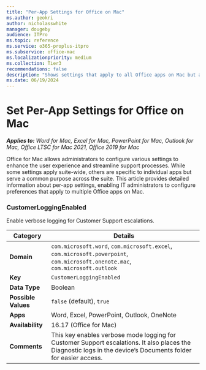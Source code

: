 ```yaml
---
title: "Per-App Settings for Office on Mac"
ms.author: geokri
author: nicholasswhite
manager: dougeby
audience: ITPro
ms.topic: reference
ms.service: o365-proplus-itpro
ms.subservice: office-mac
ms.localizationpriority: medium
ms.collection: Tier3
recommendations: false
description: "Shows settings that apply to all Office apps on Mac but are configured per app."
ms.date: 06/19/2024
---
```


# Set Per-App Settings for Office on Mac

***Applies to:*** *Word for Mac, Excel for Mac, PowerPoint for Mac, Outlook for Mac, Office LTSC for Mac 2021, Office 2019 for Mac*

Office for Mac allows administrators to configure various settings to enhance the user experience and streamline support processes. While some settings apply suite-wide, others are specific to individual apps but serve a common purpose across the suite. This article provides detailed information about per-app settings, enabling IT administrators to configure preferences that apply to multiple Office apps on Mac.

### CustomerLoggingEnabled

Enable verbose logging for Customer Support escalations.

| **Category** | **Details** |
|--------------|-------------|
| **Domain**   | `com.microsoft.word`, `com.microsoft.excel`, `com.microsoft.powerpoint`, `com.microsoft.onenote.mac`, `com.microsoft.outlook` |
| **Key**      | `CustomerLoggingEnabled` |
| **Data Type**| Boolean |
| **Possible Values** | `false` (default), `true` |
| **Apps**     | Word, Excel, PowerPoint, Outlook, OneNote |
| **Availability** | 16.17 (Office for Mac) |
| **Comments** | This key enables verbose mode logging for Customer Support escalations. It also places the Diagnostic logs in the device’s Documents folder for easier access. |
